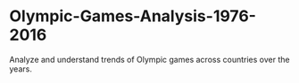 # Olympic-Games-Analysis-1976-2016
Analyze and understand trends of Olympic games across countries over the years.
